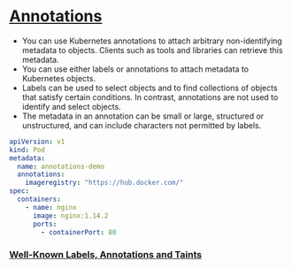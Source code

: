 # [Annotations](https://kubernetes.io/docs/concepts/overview/working-with-objects/annotations/)

- You can use Kubernetes annotations to attach arbitrary non-identifying metadata to objects. Clients such as tools and libraries can retrieve this metadata.
- You can use either labels or annotations to attach metadata to Kubernetes objects.
- Labels can be used to select objects and to find collections of objects that satisfy certain conditions. In contrast, annotations are not used to identify and select objects.
- The metadata in an annotation can be small or large, structured or unstructured, and can include characters not permitted by labels.

```yaml
apiVersion: v1
kind: Pod
metadata:
  name: annotations-demo
  annotations:
    imageregistry: "https://hub.docker.com/"
spec:
  containers:
    - name: nginx
      image: nginx:1.14.2
      ports:
        - containerPort: 80
```

### [Well-Known Labels, Annotations and Taints](https://kubernetes.io/docs/reference/labels-annotations-taints/)
